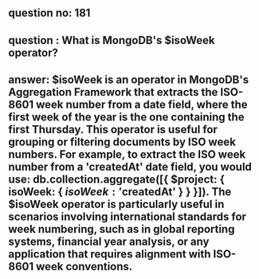 
      
## question no: 181

## question : What is MongoDB's $isoWeek operator?

## answer: $isoWeek is an operator in MongoDB's Aggregation Framework that extracts the ISO-8601 week number from a date field, where the first week of the year is the one containing the first Thursday. This operator is useful for grouping or filtering documents by ISO week numbers. For example, to extract the ISO week number from a 'createdAt' date field, you would use: db.collection.aggregate([{ $project: { isoWeek: { $isoWeek: '$createdAt' } } }]). The $isoWeek operator is particularly useful in scenarios involving international standards for week numbering, such as in global reporting systems, financial year analysis, or any application that requires alignment with ISO-8601 week conventions.
      